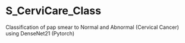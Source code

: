 # S_CerviCare_Class
Classification of pap smear to Normal and Abnormal (Cervical Cancer) using DenseNet21 (Pytorch)
